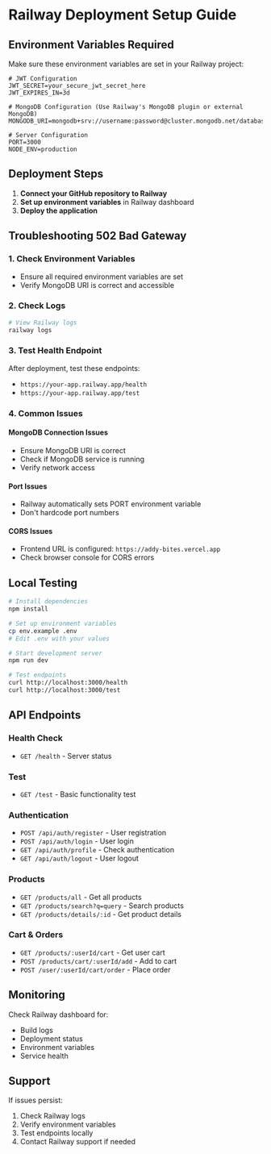 # Railway Deployment Setup Guide

## Environment Variables Required

Make sure these environment variables are set in your Railway project:

```env
# JWT Configuration
JWT_SECRET=your_secure_jwt_secret_here
JWT_EXPIRES_IN=3d

# MongoDB Configuration (Use Railway's MongoDB plugin or external MongoDB)
MONGODB_URI=mongodb+srv://username:password@cluster.mongodb.net/database_name

# Server Configuration
PORT=3000
NODE_ENV=production
```

## Deployment Steps

1. **Connect your GitHub repository to Railway**
2. **Set up environment variables** in Railway dashboard
3. **Deploy the application**

## Troubleshooting 502 Bad Gateway

### 1. Check Environment Variables
- Ensure all required environment variables are set
- Verify MongoDB URI is correct and accessible

### 2. Check Logs
```bash
# View Railway logs
railway logs
```

### 3. Test Health Endpoint
After deployment, test these endpoints:
- `https://your-app.railway.app/health`
- `https://your-app.railway.app/test`

### 4. Common Issues

#### MongoDB Connection Issues
- Ensure MongoDB URI is correct
- Check if MongoDB service is running
- Verify network access

#### Port Issues
- Railway automatically sets PORT environment variable
- Don't hardcode port numbers

#### CORS Issues
- Frontend URL is configured: `https://addy-bites.vercel.app`
- Check browser console for CORS errors

## Local Testing

```bash
# Install dependencies
npm install

# Set up environment variables
cp env.example .env
# Edit .env with your values

# Start development server
npm run dev

# Test endpoints
curl http://localhost:3000/health
curl http://localhost:3000/test
```

## API Endpoints

### Health Check
- `GET /health` - Server status

### Test
- `GET /test` - Basic functionality test

### Authentication
- `POST /api/auth/register` - User registration
- `POST /api/auth/login` - User login
- `GET /api/auth/profile` - Check authentication
- `GET /api/auth/logout` - User logout

### Products
- `GET /products/all` - Get all products
- `GET /products/search?q=query` - Search products
- `GET /products/details/:id` - Get product details

### Cart & Orders
- `GET /products/:userId/cart` - Get user cart
- `POST /products/cart/:userId/add` - Add to cart
- `POST /user/:userId/cart/order` - Place order

## Monitoring

Check Railway dashboard for:
- Build logs
- Deployment status
- Environment variables
- Service health

## Support

If issues persist:
1. Check Railway logs
2. Verify environment variables
3. Test endpoints locally
4. Contact Railway support if needed 